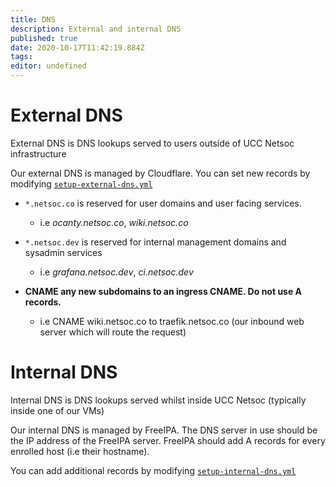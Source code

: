 ```yaml
---
title: DNS
description: External and internal DNS
published: true
date: 2020-10-17T11:42:19.884Z
tags: 
editor: undefined
---
```


# External DNS
External DNS is DNS lookups served to users outside of UCC Netsoc infrastructure

Our external DNS is managed by Cloudflare. You can set new records by modifying [`setup-external-dns.yml`](https://github.com/UCCNetsoc/NaC/blob/master/setup-external-dns.yml)


* `*.netsoc.co` is reserved for user domains and user facing services.
	* i.e _ocanty.netsoc.co_, _wiki.netsoc.co_

* `*.netsoc.dev` is reserved for internal management domains and sysadmin services
	* i.e _grafana.netsoc.dev_, _ci.netsoc.dev_
  
* **CNAME any new subdomains to an ingress CNAME. Do not use A records.**
	* i.e CNAME wiki.netsoc.co to traefik.netsoc.co (our inbound web server which will route the request)

# Internal DNS
Internal DNS is DNS lookups served whilst inside UCC Netsoc (typically inside one of our VMs)

Our internal DNS is managed by FreeIPA. The DNS server in use should be the IP address of the FreeIPA server.
FreeIPA should add A records for every enrolled host (i.e their hostname).

You can add additional records by modifying [`setup-internal-dns.yml`](https://github.com/UCCNetsoc/NaC/blob/master/setup-internal-dns.yml)